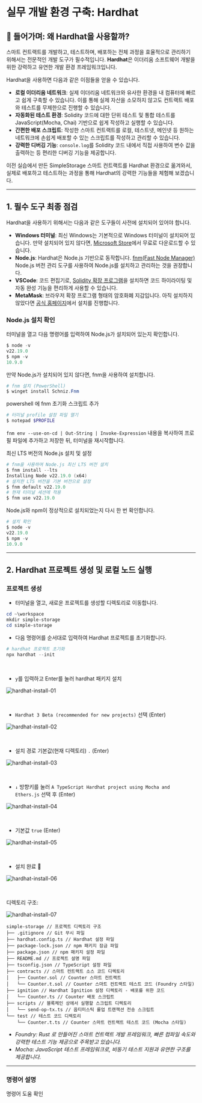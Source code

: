 # 실무 개발 환경 구축: Hardhat

## 📜 들어가며: 왜 Hardhat을 사용할까?

스마트 컨트랙트를 개발하고, 테스트하며, 배포하는 전체 과정을 효율적으로 관리하기 위해서는 전문적인 개발 도구가 필수적입니다. **Hardhat**은 이더리움 소프트웨어 개발을 위한 강력하고 유연한 개발 환경 프레임워크입니다.

Hardhat을 사용하면 다음과 같은 이점들을 얻을 수 있습니다.

-   **로컬 이더리움 네트워크**: 실제 이더리움 네트워크와 유사한 환경을 내 컴퓨터에 빠르고 쉽게 구축할 수 있습니다. 이를 통해 실제 자산을 소모하지 않고도 컨트랙트 배포와 테스트를 무제한으로 진행할 수 있습니다.
-   **자동화된 테스트 환경**: Solidity 코드에 대한 단위 테스트 및 통합 테스트를 JavaScript(Mocha, Chai) 기반으로 쉽게 작성하고 실행할 수 있습니다.
-   **간편한 배포 스크립트**: 작성한 스마트 컨트랙트를 로컬, 테스트넷, 메인넷 등 원하는 네트워크에 손쉽게 배포할 수 있는 스크립트를 작성하고 관리할 수 있습니다.
-   **강력한 디버깅 기능**: `console.log`를 Solidity 코드 내에서 직접 사용하여 변수 값을 출력하는 등 편리한 디버깅 기능을 제공합니다.

이전 실습에서 만든 SimpleStorage 스마트 컨트랙트를 Hardhat 환경으로 옮겨와서, 실제로 배포하고 테스트하는 과정을 통해 Hardhat의 강력한 기능들을 체험해 보겠습니다.

---

## 1. 필수 도구 최종 점검

Hardhat을 사용하기 위해서는 다음과 같은 도구들이 사전에 설치되어 있어야 합니다.

- **Windows 터미널**: 최신 Windows는 기본적으로 Windows 터미널이 설치되어 있습니다. 만약 설치되어 있지 않다면, [Microsoft Store](https://aka.ms/terminal)에서 무료로 다운로드할 수 있습니다. 
-   **Node.js**: Hardhat은 Node.js 기반으로 동작합니다. [fnm(Fast Node Manager)](https://github.com/Schniz/fnm) Node.js 버전 관리 도구를 사용하여 Node.js를 설치하고 관리하는 것을 권장합니다.
-   **VSCode**: 코드 편집기로, [Solidity 확장 프로그램](https://marketplace.visualstudio.com/items?itemName=NomicFoundation.hardhat-solidity)을 설치하면 코드 하이라이팅 및 자동 완성 기능을 편리하게 사용할 수 있습니다.
-   **MetaMask**: 브라우저 확장 프로그램 형태의 암호화폐 지갑입니다. 아직 설치하지 않았다면 [공식 홈페이지](https://metamask.io/)에서 설치를 진행합니다.

### Node.js 설치 확인

터미널을 열고 다음 명령어를 입력하여 Node.js가 설치되어 있는지 확인합니다.

```powershell
$ node -v
v22.19.0 
$ npm -v
10.9.0
```

만약 Node.js가 설치되어 있지 않다면, fnm을 사용하여 설치합니다.

```powershell
# fnm 설치 (PowerShell)
$ winget install Schniz.Fnm
```

powershell 에 fnm 초기화 스크립트 추가

```powershell
# 터미널 profile 설정 파일 열기
$ notepad $PROFILE
```

`fnm env --use-on-cd | Out-String | Invoke-Expression` 내용을 복사하여 프로필 파일에 추가하고 저장한 뒤, 터미널을 재시작합니다.


최신 LTS 버전의 Node.js 설치 및 설정

```powershell
# fnm을 사용하여 Node.js 최신 LTS 버전 설치
$ fnm install --lts
Installing Node v22.19.0 (x64)
# 설치한 LTS 버전을 기본 버전으로 설정
$ fnm default v22.19.0
# 현재 터미널 세션에 적용
$ fnm use v22.19.0
```

Node.js와 npm이 정상적으로 설치되었는지 다시 한 번 확인합니다.

```powershell
# 설치 확인
$ node -v
v22.19.0
$ npm -v
10.9.0
```

---

## 2. Hardhat 프로젝트 생성 및 로컬 노드 실행

### 프로젝트 생성

- 터미널을 열고, 새로운 프로젝트를 생성할 디렉토리로 이동합니다.

```powershell
cd ~\workspace
mkdir simple-storage
cd simple-storage
```

- 다음 명령어를 순서대로 입력하여 Hardhat 프로젝트를 초기화합니다.

```powershell
# hardhat 프로젝트 초기화
npx hardhat --init
```

</br>

- `y`를 입력하고 Enter를 눌러 hardhat 패키지 설치

![hardhat-install-01](./imgs/hardhat-install-01.png)

</br>

- `Hardhat 3 Beta (recommended for new projects)` 선택 (Enter)

![hardhat-install-02](./imgs/hardhat-install-02.png)

</br>

- 설치 경로 기본값(현재 디렉토리) `.` (Enter)

![hardhat-install-03](./imgs/hardhat-install-03.png)

</br>

- `↓` 방향키를 눌러 `A TypeScript Hardhat project using Mocha and Ethers.js` 선택 후 (Enter)

![hardhat-install-04](./imgs/hardhat-install-04.png)

</br>

-  기본값 `true` (Enter)

![hardhat-install-05](./imgs/hardhat-install-05.png)

</br>

- 설치 완료 🚀

![hardhat-install-06](./imgs/hardhat-install-06.png)

</br>



디렉토리 구조:

![hardhat-install-07](./imgs/hardhat-install-07.png)

```
simple-storage // 프로젝트 디렉토리 구조
├── .gitignore // Git 무시 파일
├── hardhat.config.ts // Hardhat 설정 파일
├── package-lock.json // npm 패키지 잠금 파일
├── package.json // npm 패키지 설정 파일
├── README.md // 프로젝트 설명 파일
├── tsconfig.json // TypeScript 설정 파일
├── contracts // 스마트 컨트랙트 소스 코드 디렉토리
│   ├── Counter.sol // Counter 스마트 컨트랙트
│   └── Counter.t.sol // Counter 스마트 컨트랙트 테스트 코드 (Foundry 스타일)
├── ignition // Hardhat Ignition 설정 디렉토리 - 배포를 위한 코드
│   └── Counter.ts // Counter 배포 스크립트
├── scripts // 블록체인 상에서 실행할 스크립트 디렉토리
│   └── send-op-tx.ts // 옵티미스틱 롤업 트랜잭션 전송 스크립트
└── test // 테스트 코드 디렉토리
    └── Counter.t.ts // Counter 스마트 컨트랙트 테스트 코드 (Mocha 스타일)
```

* _Foundry: Rust 로 만들어진 스마트 컨트랙트 개발 프레임워크, 빠른 컴파일 속도와 강력한 테스트 기능 제공으로 주목받고 있습니다._
* _Mocha: JavaScript 테스트 프레임워크로, 비동기 테스트 지원과 유연한 구조를 제공합니다._

---

### 명령어 설명

명령어 도움 확인

```powershell

```